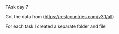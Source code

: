 TAsk day 7

Got the data from (https://restcountries.com/v3.1/all)

For each task I created a separate folder and file
